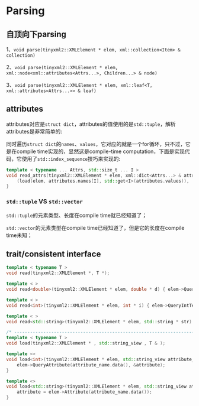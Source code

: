 # Parsing



## 自顶向下parsing

1、`void parse(tinyxml2::XMLElement * elem, xml::collection<Item> & collection)`

2、`void parse(tinyxml2::XMLElement * elem, xml::node<xml::attributes<Attrs...>, Children...> & node)`

3、`void parse(tinyxml2::XMLElement * elem, xml::leaf<T, xml::attributes<Attrs...>> & leaf)`



## attributes

attributes对应是`struct dict`，attributes的值使用的是`std::tuple`，解析attributes是非常简单的: 

同时遍历`struct dict`的`names`、`values`，它对应的就是一个for循环，只不过，它是在compile time实现的，显然这是compile-time computation，下面是实现代码，它使用了`std::index_sequence`技巧来实现的: 

```C++
template < typename ... Attrs, std::size_t ... I >
void read_attrs(tinyxml2::XMLElement * elem, xml::dict<Attrs...> & attributes, std::index_sequence<I...>) {
    (load(elem, attributes.names[I], std::get<I>(attributes.values)), ...);
}
```



### `std::tuple` VS `std::vector`

`std::tuple`的元素类型、长度在compile time就已经知道了；

`std::vector`的元素类型在compile time已经知道了，但是它的长度在compile time未知；



## trait/consistent interface

```C++
template < typename T >
void read(tinyxml2::XMLElement *, T *);

template < >
void read<double>(tinyxml2::XMLElement * elem, double * d) { elem->QueryDoubleText(d); }

template < >
void read<int>(tinyxml2::XMLElement * elem, int * i) { elem->QueryIntText(i); }

template < >
void read<std::string>(tinyxml2::XMLElement * elem, std::string * str) { *str = elem->GetText(); }

/* --------------------------------------------------------------------------------------- */
template < typename T >
void load(tinyxml2::XMLElement * , std::string_view , T & );

template <>
void load<int>(tinyxml2::XMLElement * elem, std::string_view attribute_name, int & attribute) {
    elem->QueryAttribute(attribute_name.data(), &attribute);
}

template <>
void load<std::string>(tinyxml2::XMLElement * elem, std::string_view attribute_name, std::string & attribute) {
    attribute = elem->Attribute(attribute_name.data());
}
```

